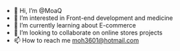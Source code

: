 - 👋 Hi, I’m @MoaQ
- 👀 I’m interested in Front-end development and medicine
- 🌱 I’m currently learning about E-commerce
- 💞️ I’m looking to collaborate on online stores projects
- 📫 How to reach me moh3601@hotmail.com
